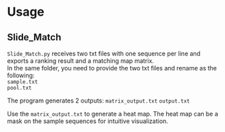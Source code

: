 # Usage

## Slide_Match

`Slide_Match.py` receives two txt files with one sequence per line and exports a ranking result and a matching map matrix.  
In the same folder, you need to provide the two txt files and rename as the following:  
`sample.txt`  
`pool.txt`   

The program generates 2 outputs:
`matrix_output.txt`
`output.txt`

Use the `matrix_output.txt` to generate a heat map. The heat map can be a mask on the sample sequences for intuitive visualization.  